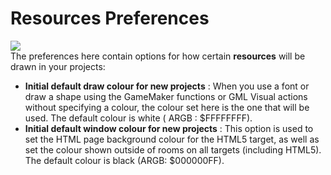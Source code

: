 # Resources Preferences

  
![](https://gms.magecorn.com/Manual/assets/Images/Setup_And_Version/Preferences/General_Resources_Prefs.png)  
The preferences here contain options for how certain **resources** will
be drawn in your projects:

-   **Initial default draw colour for new projects** : When you use a
    font or draw a shape using the GameMaker functions or GML Visual
    actions without specifying a colour, the colour set here is the one
    that will be used. The default colour is white ( ARGB : $FFFFFFFF).
-   **Initial default window colour for new projects** : This option is
    used to set the HTML page background colour for the HTML5 target, as
    well as set the colour shown outside of rooms on all targets
    (including HTML5). The default colour is black (ARGB: $000000FF).
